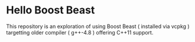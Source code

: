 # Hello Boost Beast

This repository is an exploration of using Boost Beast ( installed via vcpkg ) targetting older compiler ( g++-4.8 ) offering C++11 support.